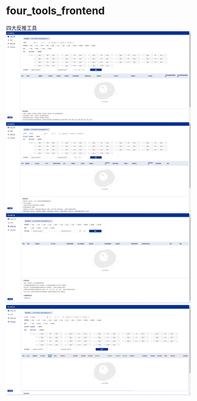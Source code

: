 # four_tools_frontend
四大反推工具
![](README_files/1.png)
![](README_files/2.png)
![](README_files/3.png)
![](README_files/4.png)